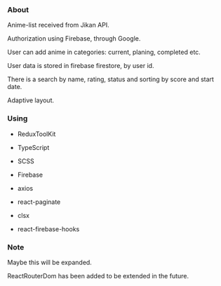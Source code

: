 ### About

Anime-list received from Jikan API.

Authorization using Firebase, through Google.

User can add anime in categories: current, planing, completed etc.

User data is stored in firebase firestore, by user id.

There is a search by name, rating, status and sorting by score and start date.

Adaptive layout.

### Using

- ReduxToolKit
- TypeScript
- SCSS
- Firebase

- axios
- react-paginate
- clsx 
- react-firebase-hooks

### Note

Maybe this will be expanded.

ReactRouterDom has been added to be extended in the future.
